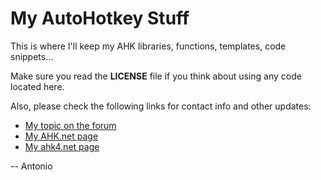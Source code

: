 # My AutoHotkey Stuff

This is where I'll keep my AHK libraries, functions, templates, code snippets...

Make sure you read the **LICENSE** file if you think about using any code located here.

Also, please check the following links for contact info and other updates:
* [My topic on the forum][tf]
* [My AHK.net page][an]
* [My ahk4.net page][a4]

-- Antonio

[tf]: http://www.autohotkey.com/community/viewtopic.php?f=2&t=88198
[an]: http://u.ahk.me/MasterFocus
[a4]: http://masterfocus.ahk4.net